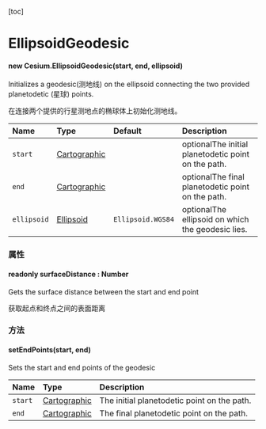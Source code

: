 [toc]

# EllipsoidGeodesic

#### new Cesium.EllipsoidGeodesic(start, end, ellipsoid)

Initializes a geodesic(测地线) on the ellipsoid connecting the two provided planetodetic (星球) points.

在连接两个提供的行星测地点的椭球体上初始化测地线。

| Name        | Type                                                         | Default           | Description                                         |
| :---------- | :----------------------------------------------------------- | :---------------- | :-------------------------------------------------- |
| `start`     | [Cartographic](https://cesium.com/learn/cesiumjs/ref-doc/Cartographic.html) |                   | optionalThe initial planetodetic point on the path. |
| `end`       | [Cartographic](https://cesium.com/learn/cesiumjs/ref-doc/Cartographic.html) |                   | optionalThe final planetodetic point on the path.   |
| `ellipsoid` | [Ellipsoid](https://cesium.com/learn/cesiumjs/ref-doc/Ellipsoid.html) | `Ellipsoid.WGS84` | optionalThe ellipsoid on which the geodesic lies.   |



### 属性

#### readonly surfaceDistance : Number

Gets the surface distance between the start and end point

获取起点和终点之间的表面距离



### 方法

####  setEndPoints(start, end)

Sets the start and end points of the geodesic

| Name    | Type                                                         | Description                                 |
| :------ | :----------------------------------------------------------- | :------------------------------------------ |
| `start` | [Cartographic](https://cesium.com/learn/cesiumjs/ref-doc/Cartographic.html) | The initial planetodetic point on the path. |
| `end`   | [Cartographic](https://cesium.com/learn/cesiumjs/ref-doc/Cartographic.html) | The final planetodetic point on the path.   |